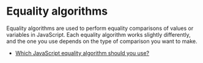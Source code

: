 # Equality algorithms

Equality algorithms are used to perform equality comparisons of values or variables in JavaScript. Each equality algorithm works slightly differently, and the one you use depends on the type of comparison you want to make.

- [Which JavaScript equality algorithm should you use?](https://developer.mozilla.org/en-US/docs/Web/JavaScript/Equality_comparisons_and_sameness)
